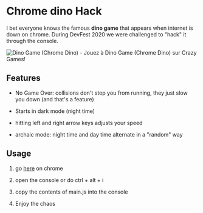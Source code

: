 # Chrome dino Hack

I bet everyone knows the famous **dino game** that appears when internet is down on chrome. During DevFest 2020 we were challenged to "hack" it through the console.

![Dino Game (Chrome Dino) - Jouez à Dino Game (Chrome Dino) sur Crazy Games!](https://images.crazygames.com/games/chrome-dino/thumb-1584433985643.png?auto=format,compress&q=75&cs=strip&ch=DPR&w=1200&h=630&fit=crop)

## Features

- No Game Over: collisions don't stop you from running, they just slow you down (and that's a feature)

- Starts in dark mode (night time)

- hitting left and right arrow keys adjusts your speed

- archaic mode: night time and day time alternate in a "random" way

## Usage

1. go [here](chrome://dino/) on chrome

2. open the console or do ctrl + alt + i

3. copy the contents of main.js into the console

4. Enjoy the chaos


